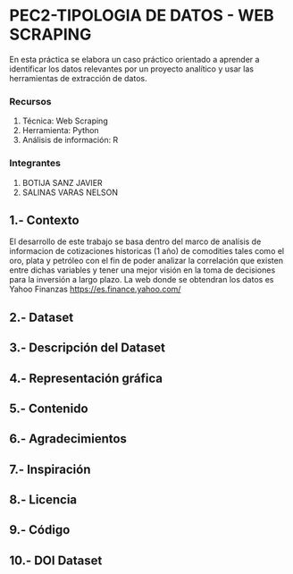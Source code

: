 # PEC2-TIPOLOGIA DE DATOS - WEB SCRAPING

En esta práctica se elabora un caso práctico orientado a aprender a identificar los datos relevantes por un proyecto analítico y usar las herramientas de extracción de datos.

### Recursos
1. Técnica: Web Scraping
2. Herramienta: Python
3. Análisis de información: R

### Integrantes
1. BOTIJA SANZ JAVIER
2. SALINAS VARAS NELSON

## 1.- Contexto
El desarrollo de este trabajo se basa dentro del marco de analísis de informacion de cotizaciones historicas (1 año) de comodities tales como el oro, plata y petróleo con el fin de poder analizar la correlación que existen entre dichas variables y tener una mejor visión en la toma de decisiones para la inversión a largo plazo. La web donde se obtendran los datos es Yahoo Finanzas https://es.finance.yahoo.com/

## 2.- Dataset

## 3.- Descripción del Dataset

## 4.- Representación gráfica

## 5.- Contenido

## 6.- Agradecimientos

## 7.- Inspiración

## 8.- Licencia

## 9.- Código

## 10.- DOI Dataset
